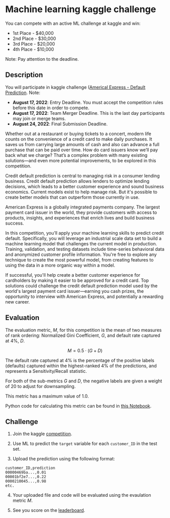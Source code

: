 # Machine learning kaggle challenge

You can compete with an active ML challenge at kaggle and win:

* 1st Place - $40,000
* 2nd Place - $30,000
* 3rd Place - $20,000
* 4th Place - $10,000

Note: Pay attention to the deadline.

## Description

You will participate in kaggle challenge ([Americal Express - Default Prediction](https://www.kaggle.com/competitions/amex-default-prediction/overview). Note:

* **August 17, 2022**: Entry Deadline. You must accept the competition rules before this date in order to compete.
* **August 17, 2022**: Team Merger Deadline. This is the last day participants may join or merge teams.
* **August 24, 2022**: Final Submission Deadline.

Whether out at a restaurant or buying tickets to a concert, modern life counts on the convenience of a credit card to make daily purchases. It saves us from carrying large amounts of cash and also can advance a full purchase that can be paid over time. How do card issuers know we’ll pay back what we charge? That’s a complex problem with many existing solutions—and even more potential improvements, to be explored in this competition.

Credit default prediction is central to managing risk in a consumer lending business. Credit default prediction allows lenders to optimize lending decisions, which leads to a better customer experience and sound business economics. Current models exist to help manage risk. But it's possible to create better models that can outperform those currently in use.

American Express is a globally integrated payments company. The largest payment card issuer in the world, they provide customers with access to products, insights, and experiences that enrich lives and build business success.

In this competition, you’ll apply your machine learning skills to predict credit default. Specifically, you will leverage an industrial scale data set to build a machine learning model that challenges the current model in production. Training, validation, and testing datasets include time-series behavioral data and anonymized customer profile information. You're free to explore any technique to create the most powerful model, from creating features to using the data in a more organic way within a model.

If successful, you'll help create a better customer experience for cardholders by making it easier to be approved for a credit card. Top solutions could challenge the credit default prediction model used by the world's largest payment card issuer—earning you cash prizes, the opportunity to interview with American Express, and potentially a rewarding new career.

## Evaluation

The evaluation metric, $M$, for this competition is the mean of two measures of rank ordering: Normalized Gini Coefficient, $G$, and default rate captured at 4%, $D$.

$$
M = 0.5 \cdot (G+D)
$$

The default rate captured at 4% is the percentage of the positive labels (defaults) captured within the highest-ranked 4% of the predictions, and represents a Sensitivity/Recall statistic.

For both of the sub-metrics $G$ and $D$, the negative labels are given a weight of 20 to adjust for downsampling.

This metric has a maximum value of 1.0.

Python code for calculating this metric can be found in [this Notebook](https://www.kaggle.com/code/inversion/amex-competition-metric-python).

## Challenge

1. Join the kaggle [competition](https://www.kaggle.com/competitions/amex-default-prediction/overview).

2. Use ML to predict the `target` variable for each `customer_ID` in the test set.

3. Upload the prediction using the following format:

```
customer_ID,prediction
00000469ba...,0.01
00001bf2e7...,0.22
0000210045...,0.98
etc.
```

4. Your uploaded file and code will be evaluated using the evaulation metric $M$.

4. See you score on the [leaderboard](https://www.kaggle.com/competitions/amex-default-prediction/leaderboard).
